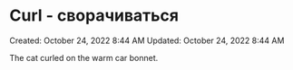 # Curl - сворачиваться

Created: October 24, 2022 8:44 AM
Updated: October 24, 2022 8:44 AM

The cat curled on the warm car bonnet.
